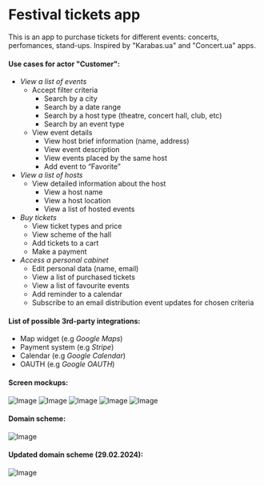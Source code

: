 # Festival tickets app

This is an app to purchase tickets for different events: concerts, perfomances, stand-ups. Inspired by "Karabas.ua" and "Concert.ua" apps.

#### Use cases for actor "Customer":

- *View a list of events*
  - Accept filter criteria
    - Search by a city
    - Search by a date range
    - Search by a host type (theatre, concert hall, club, etc)
    - Search by an event type
  - View event details
    - View host brief information (name, address)
    - View event description
    - View events placed by the same host
    - Add event to “Favorite”
- *View a list of hosts*
  - View detailed information about the host
    - View a host name
    - View a host location
    - View a list of hosted events
- *Buy tickets*
  - View ticket types and price
  - View scheme of the hall
  - Add tickets to a cart
  - Make a payment
- *Access a personal cabinet*
  - Edit personal data (name, email)
  - View a list of purchased tickets
  - View a list of favourite events
  - Add reminder to a calendar
  - Subscribe to an email distribution event updates for chosen criteria

#### List of possible 3rd-party integrations:
- Map widget (e.g *Google Maps*)
- Payment system (e.g *Stripe*)
- Calendar (e.g *Google Calendar*)
- OAUTH (e.g *Google OAUTH*)

#### Screen mockups:
![Image](https://i.imgur.com/Cy91nHP.png)
![Image](https://i.imgur.com/tbSf11I.png)
![Image](https://i.imgur.com/Pu3iOQR.png)
![Image](https://i.imgur.com/RzqTxOk.png)
![Image](https://i.imgur.com/Kr0enqF.png)

#### Domain scheme:
![Image](https://i.imgur.com/FNwgrGG.jpeg)

#### Updated domain scheme (29.02.2024):
![Image](https://i.imgur.com/QmGrD4M.jpeg)
